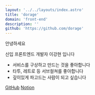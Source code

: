 ```yaml
---
layout: '../../layouts/index.astro'
title: 'dorage'
domain: 'front-end'
description: ''
github: 'https://github.com/dorage'
---
```


안녕하세요

신입 프론트엔드 개발자 이강현 입니다

-   서비스를 구상하고 만드는 것을 좋아합니다
-   타투, 레트로 등 서브컬쳐를 좋아합니다
-   깊이있게 파고드는 사람이 되고 싶습니다

<div>
    <a href='https://github.com/dorage' target='_blank'>GitHub</a>
    <a
        href='https://dorage.notion.site/cfa014f546a2486da505dc7cbf3b6c84'
        target='_blank'>Notion</a
    >
</div>

